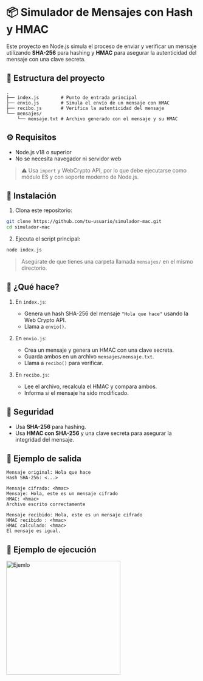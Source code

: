 # 📦 Simulador de Mensajes con Hash y HMAC

Este proyecto en Node.js simula el proceso de enviar y verificar un mensaje utilizando **SHA-256** para hashing y **HMAC** para asegurar la autenticidad del mensaje con una clave secreta.

## 📂 Estructura del proyecto

```
.
├── index.js        # Punto de entrada principal
├── envio.js        # Simula el envío de un mensaje con HMAC
├── recibo.js       # Verifica la autenticidad del mensaje
└── mensajes/
    └── mensaje.txt # Archivo generado con el mensaje y su HMAC
```

## ⚙️ Requisitos

- Node.js v18 o superior  
- No se necesita navegador ni servidor web

> ⚠️ Usa `import` y WebCrypto API, por lo que debe ejecutarse como módulo ES y con soporte moderno de Node.js.

## 🚀 Instalación

1. Clona este repositorio:

```bash
git clone https://github.com/tu-usuario/simulador-mac.git
cd simulador-mac
```

2. Ejecuta el script principal:

```bash
node index.js
```

> Asegúrate de que tienes una carpeta llamada `mensajes/` en el mismo directorio.

## 📌 ¿Qué hace?

1. En `index.js`:
   - Genera un hash SHA-256 del mensaje `"Hola que hace"` usando la Web Crypto API.
   - Llama a `envio()`.

2. En `envio.js`:
   - Crea un mensaje y genera un HMAC con una clave secreta.
   - Guarda ambos en un archivo `mensajes/mensaje.txt`.
   - Llama a `recibo()` para verificar.

3. En `recibo.js`:
   - Lee el archivo, recalcula el HMAC y compara ambos.
   - Informa si el mensaje ha sido modificado.

## 🔐 Seguridad

- Usa **SHA-256** para hashing.
- Usa **HMAC con SHA-256** y una clave secreta para asegurar la integridad del mensaje.

## 📄 Ejemplo de salida

```
Mensaje original: Hola que hace
Hash SHA-256: <...>

Mensaje cifrado: <hmac>
Mensaje: Hola, este es un mensaje cifrado
HMAC: <hmac>
Archivo escrito correctamente

Mensaje recibido: Hola, este es un mensaje cifrado
HMAC recibido : <hmac>
HMAC calculado: <hmac>
El mensaje es igual.
```

## 🚀 Ejemplo de ejecución
<img src="https://media.discordapp.net/attachments/1235713578556985506/1376387543100162068/image.png?ex=6835244a&is=6833d2ca&hm=e243a8c70d1468a35041b06ca2557ac29e3dc234806a2422c295aa7e3204d66e&=&format=webp&quality=lossless" alt="Ejemlo" width="300"/>
